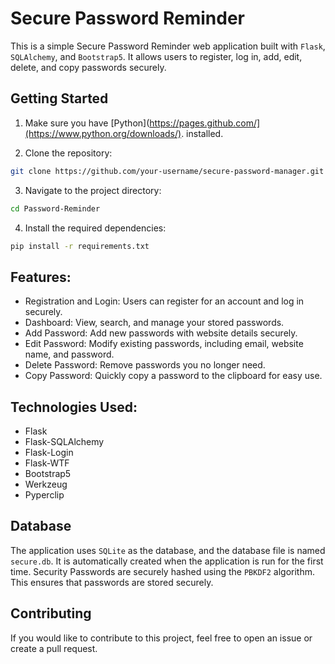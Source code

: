 # Secure Password Reminder

This is a simple Secure Password Reminder web application built with `Flask`, `SQLAlchemy`, and `Bootstrap5`. It allows users to register, log in, add, edit, delete, and copy passwords securely.

## Getting Started

1. Make sure you have [Python](https://pages.github.com/](https://www.python.org/downloads/). installed.
  
2. Clone the repository:
```bash
git clone https://github.com/your-username/secure-password-manager.git
```
3. Navigate to the project directory:
```bash
cd Password-Reminder
```
4. Install the required dependencies:
```bash
pip install -r requirements.txt
```

## Features:

- Registration and Login: Users can register for an account and log in securely.
- Dashboard: View, search, and manage your stored passwords.
- Add Password: Add new passwords with website details securely.
- Edit Password: Modify existing passwords, including email, website name, and password.
- Delete Password: Remove passwords you no longer need.
- Copy Password: Quickly copy a password to the clipboard for easy use.

## Technologies Used:

- Flask
- Flask-SQLAlchemy
- Flask-Login
- Flask-WTF
- Bootstrap5
- Werkzeug
- Pyperclip

## Database

The application uses `SQLite` as the database, and the database file is named `secure.db`. It is automatically created when the application is run for the first time. 
Security Passwords are securely hashed using the `PBKDF2` algorithm. This ensures that passwords are stored securely. 

## Contributing

If you would like to contribute to this project, feel free to open an issue or create a pull request. 
